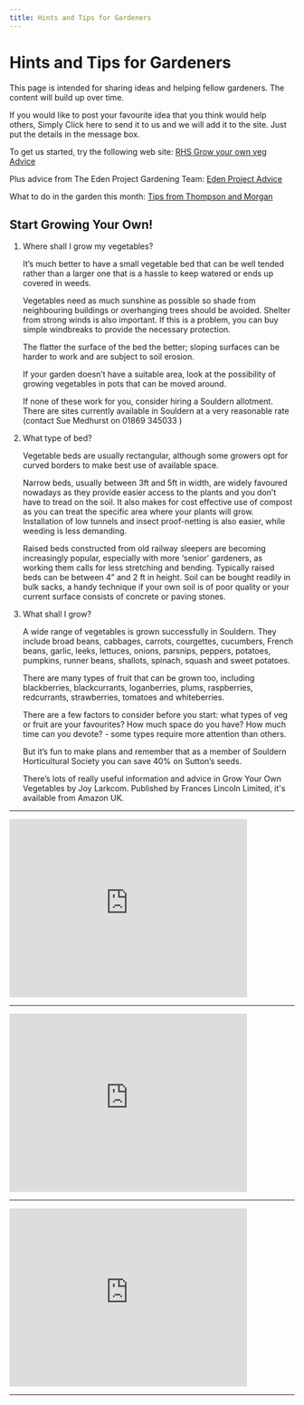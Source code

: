 ```yaml
---
title: Hints and Tips for Gardeners
---
```



# Hints and Tips for Gardeners

This page is intended for sharing ideas and helping fellow gardeners. The content will build up over time.

If you would like to post your favourite idea that you think would help others,
Simply Click here to send it to us and we will add it to the site. Just put the details in the message box.

To get us started, try the following web site: [RHS Grow your own veg Advice](https://www.rhs.org.uk/advice/grow-your-own/vegetables)

Plus advice from The Eden Project Gardening Team: [Eden Project Advice](https://www.youtube.com/playlist?list=PLC6B2B2BF1E5BA92B)

What to do in the garden this month: [Tips from Thompson and Morgan](https://www.thompson-morgan.com/in-the-garden-this-month)

## Start Growing Your Own!

1.  Where shall I grow my vegetables?

    It’s much better to have a small vegetable bed that can be well tended rather than a larger one that is a hassle to keep watered or ends up covered in weeds.

    Vegetables need as much sunshine as possible so shade from neighbouring buildings or overhanging trees should be avoided. Shelter from strong winds is also important. If this is a problem, you can buy simple windbreaks to provide the necessary protection.

    The flatter the surface of the bed the better; sloping surfaces can be harder to work and are subject to soil erosion.

    If your garden doesn’t have a suitable area, look at the possibility of growing vegetables in pots that can be moved around.

    If none of these work for you, consider hiring a Souldern allotment. There are sites currently available in Souldern at a very reasonable rate (contact Sue Medhurst on 01869 345033 )

2. What type of bed?

    Vegetable beds are usually rectangular, although some growers opt for curved borders to make best use of available space.

    Narrow beds, usually between 3ft and 5ft in width, are widely favoured nowadays as they provide easier access to the plants and you don’t have to tread on the soil. It also makes for cost effective use of compost as you can treat the specific area where your plants will grow. Installation of low tunnels and insect proof-netting is also easier, while weeding is less demanding.

    Raised beds constructed from old railway sleepers are becoming increasingly popular, especially with more ‘senior’ gardeners, as working them calls for less stretching and bending. Typically raised beds can be between 4” and 2 ft in height. Soil can be bought readily in bulk sacks, a handy technique if your own soil is of poor quality or your current surface consists of concrete or paving stones.

3. What shall I grow?

    A wide range of vegetables is grown successfully in Souldern. They include broad beans, cabbages, carrots, courgettes, cucumbers, French beans, garlic, leeks, lettuces, onions, parsnips, peppers, potatoes, pumpkins, runner beans, shallots, spinach, squash and sweet potatoes.

    There are many types of fruit that can be grown too, including blackberries, blackcurrants, loganberries, plums, raspberries, redcurrants, strawberries, tomatoes and whiteberries.

    There are a few factors to consider before you start: what types of veg or fruit are your favourites? How much space do you have? How much time can you devote? - some types require more attention than others.

    But it’s fun to make plans and remember that as a member of Souldern Horticultural Society you can save 40% on Sutton’s seeds.

    
	There’s lots of really useful information and advice in Grow Your Own Vegetables by Joy Larkcom. Published by Frances Lincoln Limited, it's available from Amazon UK.


---

<iframe width="420" height="315" class="youtubevideo" src="https://www.youtube.com/embed/M1kIpCBD3UI" frameborder="0"></iframe>

---

<iframe width="420" height="315" class="youtubevideo" src="https://www.youtube.com/embed/66tLQVUcHdI" frameborder="0"></iframe>

---

<iframe width="420" height="315" class="youtubevideo" src="https://www.youtube.com/embed/UGAYoiPtmQc" frameborder="0"></iframe>

---
